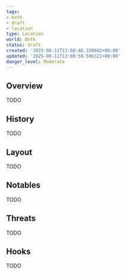 ```yaml
---
tags:
- both
- draft
- location
type: Location
world: Both
status: draft
created: '2025-08-11T13:08:46.339082+00:00'
updated: '2025-08-11T13:08:50.506322+00:00'
danger_level: Moderate
---
```



## Overview

TODO
## History

TODO
## Layout

TODO
## Notables

TODO
## Threats

TODO
## Hooks

TODO
